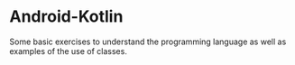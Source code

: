# Android-Kotlin
Some basic exercises to understand the programming language as well as examples of the use of classes.
